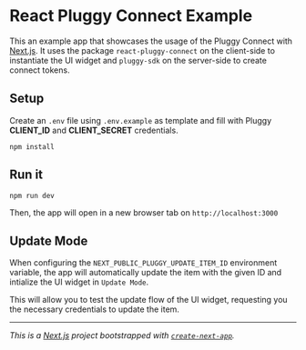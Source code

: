 # React Pluggy Connect Example

This an example app that showcases the usage of the Pluggy Connect with [Next.js](https://github.com/vercel/next.js). It uses the package `react-pluggy-connect` on the client-side to instantiate the UI widget and `pluggy-sdk` on the server-side to create connect tokens.

## Setup

Create an `.env` file using `.env.example` as template and fill with Pluggy **CLIENT_ID** and **CLIENT_SECRET** credentials.

```
npm install
```

## Run it

```
npm run dev
```

Then, the app will open in a new browser tab on `http://localhost:3000`

## Update Mode

When configuring the `NEXT_PUBLIC_PLUGGY_UPDATE_ITEM_ID` environment variable, the app will automatically update the item with the given ID and intialize the UI widget in `Update Mode`.

This will allow you to test the update flow of the UI widget, requesting you the necessary credentials to update the item.

---

_This is a [Next.js](https://nextjs.org/) project bootstrapped with [`create-next-app`](https://github.com/vercel/next.js/tree/canary/packages/create-next-app)._